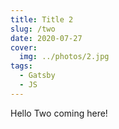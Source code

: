```yaml
---
title: Title 2
slug: /two
date: 2020-07-27
cover:
  img: ../photos/2.jpg
tags:
  - Gatsby
  - JS
---
```


Hello Two coming here!

